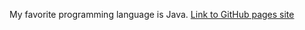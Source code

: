 My favorite programming language is Java.
[Link to GitHub pages site](https://ebayraktaroglu.github.io/CSE110/)
